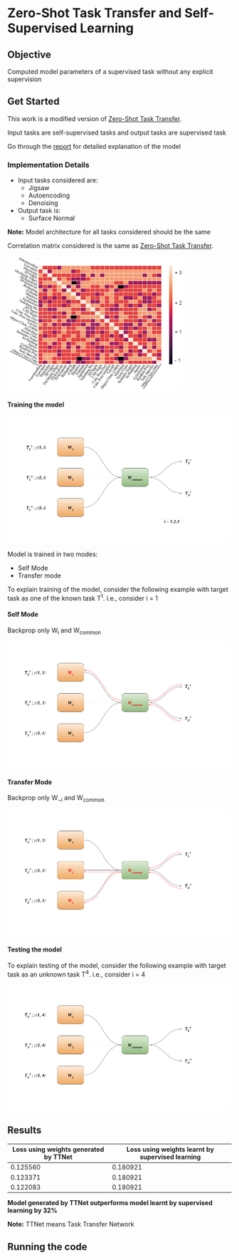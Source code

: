 # Zero-Shot Task Transfer and Self-Supervised Learning

## Objective
Computed model parameters of a supervised task without any explicit supervision

## Get Started
This work is a modified version of [Zero-Shot Task Transfer](https://openaccess.thecvf.com/content_CVPR_2019/papers/Pal_Zero-Shot_Task_Transfer_CVPR_2019_paper.pdf).

Input tasks are self-supervised tasks and output tasks are supervised task

Go through the [report](https://github.com/sagarjinde/Zero-Shot-Task-Transfer-and-Self-Supervised-Learning/blob/master/report.pdf) for detailed explanation of the model

### Implementation Details
- Input tasks considered are:
	- Jigsaw
	- Autoencoding
	- Denoising
- Output task is:
	- Surface Normal

**Note:** Model architecture for all tasks considered should be the same 

Correlation matrix considered is the same as [Zero-Shot Task Transfer](https://openaccess.thecvf.com/content_CVPR_2019/papers/Pal_Zero-Shot_Task_Transfer_CVPR_2019_paper.pdf).

![correlation matrix](https://github.com/sagarjinde/Zero-Shot-Task-Transfer-and-Self-Supervised-Learning/blob/master/figs/correlation_matrix.png)

#### Training the model

![train mode](https://github.com/sagarjinde/Zero-Shot-Task-Transfer-and-Self-Supervised-Learning/blob/master/figs/train_model.png)

Model is trained in two modes:
- Self Mode
- Transfer mode

To explain training of the model, consider the following example with target task as one of the known task T<sup>1</sup>. i.e., consider i = 1

#### Self Mode
Backprop only W<sub>i</sub> and W<sub>common</sub>

![self mode](https://github.com/sagarjinde/Zero-Shot-Task-Transfer-and-Self-Supervised-Learning/blob/master/figs/self_model.png)

#### Transfer Mode
Backprop only W<sub>$\neg$i</sub> and W<sub>common</sub>

![transfer mode](https://github.com/sagarjinde/Zero-Shot-Task-Transfer-and-Self-Supervised-Learning/blob/master/figs/transfer_mode.png)

#### Testing the model

To explain testing of the model, consider the following example with target task as an unknown task T<sup>4</sup>. i.e., consider i = 4

![test mode](https://github.com/sagarjinde/Zero-Shot-Task-Transfer-and-Self-Supervised-Learning/blob/master/figs/test_model.png)

## Results

| Loss using weights generated by TTNet | Loss using weights learnt by supervised learning |
| --- | --- |
| 0.125560 | 0.180921 |
| 0.123371 | 0.180921 | 
| 0.122083 | 0.180921 |

**Model generated by TTNet outperforms model learnt by supervised learning by 32%**

**Note:** TTNet means Task Transfer Network

## Running the code

